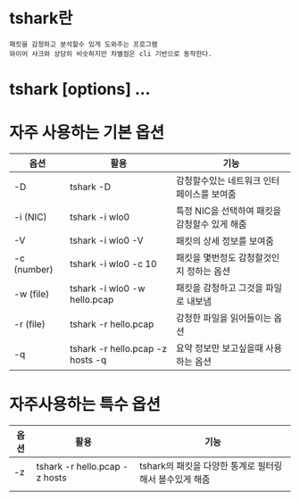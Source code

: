 # tshark란

    패킷을 감청하고 분석할수 있게 도와주는 프로그램
    와이어 샤크와 상당히 비슷하지만 차별점은 cli 기반으로 동작한다.

# tshark [options] ...

# 자주 사용하는 기본 옵션

|옵션|활용|기능|
|---|---|---|
|-D|tshark -D|감청할수있는 네트워크 인터페이스를 보여줌|
|-i (NIC)|tshark -i wlo0|특정 NIC을 선택하여 패킷을 감청할수 있게 해줌|
|-V |tshark -i wlo0 -V  |패킷의 상세 정보를 보여줌|
|-c (number) | tshark -i wlo0 -c 10 | 패킷을 몇번정도 감청할것인지 정하는 옵션|
|-w (file) | tshark -i wlo0 -w hello.pcap| 패킷을 감청하고 그것을 파일로 내보냄|
|-r (file) | tshark -r hello.pcap | 감청한 파일을 읽어들이는 옵션|
|-q | tshark -r hello.pcap -z hosts -q|요약 정보만 보고싶을때 사용하는 옵션 | 

# 자주사용하는 특수 옵션

|옵션|활용|기능|
|---|---|---|
|-z|tshark -r hello.pcap -z hosts |tshark의 패킷을 다양한 통계로 필터링해서 볼수있게 해줌|
|||
    